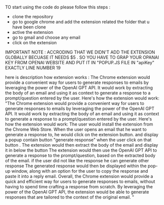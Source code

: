 TO start using the code do please follow this steps : 

- clone the repository
- go to google chrome and add the extension related the folder that u have been clone
- active the extension
- go to gmail and choose any email 
- click on the extension

IMPORTANT NOTE : ACCRODING THAT WE DIDN'T ADD THE EXTENSION GLOBALLY BECUASE IT NEEDS $5 . SO YOU HAVE TO GRAP YOUR OPANAI KEY FROM OPENAI WEBSITE AND PUT IT IN "POPUP.JS FILE IN "apiKey" EXACTLY LINE NUMBER 19


here is description  how extension works : 
The Chrome extension would provide a convenient way for users to generate responses to emails by leveraging the power of the OpenAI GPT API. It would work by extracting the body of an email and using it as context to generate a response to a prompt/question entered by the user.
Here's how the extension would work:
"The Chrome extension would provide a convenient way for users to generate responses to emails by leveraging the power of the OpenAI GPT API. It would work by extracting the body of an email and using it as context to generate a response to a prompt/question entered by the user.
Here's how the extension would work:
The user would install the extension from the Chrome Web Store.
When the user opens an email that he want to generate a response to, he would click on the extension button. and display a popup contain button "generate response"
when the user click on that button . The extension would then extract the body of the email and display it in below the button
The extension would then use the OpenAI GPT API to generate a response to the prompt/question, based on the extracted body of the email.
if the user did not like the response he can generate other response
The generated response would then be displayed within the pop-up window, along with an option for the user to copy the response and paste it into a reply email.
Overall, the Chrome extension would provide a quick and efficient way for users to generate responses to emails, without having to spend time crafting a response from scratch. By leveraging the power of the OpenAI GPT API, the extension would be able to generate responses that are tailored to the context of the original email. "


